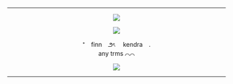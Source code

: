 ***

<p align="center"> <img src="https://cdn.discordapp.com/attachments/931313824248778765/1258707675756363786/Untitled54_20240705035358.png?ex=6689065f&is=6687b4df&hm=da3f5f8775ef51ee93f58e70e1842952e87317472b938ad92d69e03febf0467f&"/> </p>

<p align="center"> <img src="https://i.postimg.cc/cLCX2Fqt/aaaaa.png"/> </p>

<p align="center">
⁺　finn　౨ৎ 　kendra　. <br> any trms ⌒⌒
</p>

<div align="center">

<p align="center"> <img src="https://i.postimg.cc/P5S1dp12/CECq4F7.png"/> </p>

***
